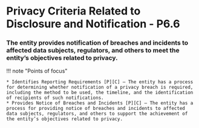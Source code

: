 # Privacy Criteria Related to Disclosure and Notification - P6.6


### The entity provides notification of breaches and incidents to affected data subjects, regulators, and others to meet the entity’s objectives related to privacy.

!!! note "Points of focus"

    * Identifies Reporting Requirements [P][C] — The entity has a process for determining whether notification of a privacy breach is required, including the method to be used, the timeline, and the identification of recipients of such notifications. 
    * Provides Notice of Breaches and Incidents [P][C] — The entity has a process for providing notice of breaches and incidents to affected data subjects, regulators, and others to support the achievement of the entity’s objectives related to privacy.
